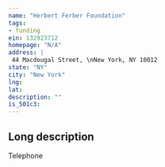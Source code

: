 ```yaml
---
name: "Herbert Ferber Foundation"
tags:
- funding
ein: 132923712
homepage: "N/A"
address: |
 44 Macdougal Street, \nNew York, NY 10012
state: "NY"
city: "New York"
lng: 
lat: 
description: ""
is_501c3: 
---
```


## Long description

Telephone
